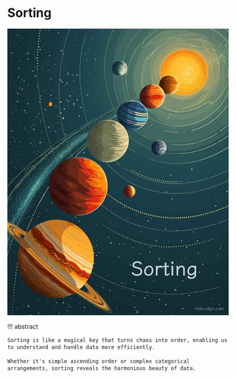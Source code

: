 # Sorting

![Sorting](../assets/covers/chapter_sorting.jpg)

!!! abstract

    Sorting is like a magical key that turns chaos into order, enabling us to understand and handle data more efficiently.

    Whether it's simple ascending order or complex categorical arrangements, sorting reveals the harmonious beauty of data.
